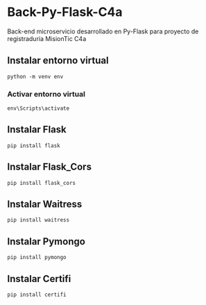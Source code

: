 # Back-Py-Flask-C4a
Back-end microservicio desarrollado en Py-Flask  para proyecto de registraduría MisionTic C4a 

## Instalar entorno virtual
```
python -m venv env
```
### Activar entorno virtual
```
env\Scripts\activate
```
## Instalar Flask
```
pip install flask
```
## Instalar Flask_Cors
```
pip install flask_cors
```
## Instalar Waitress
```
pip install waitress
```
## Instalar Pymongo
```
pip install pymongo
```
## Instalar Certifi
```
pip install certifi
```